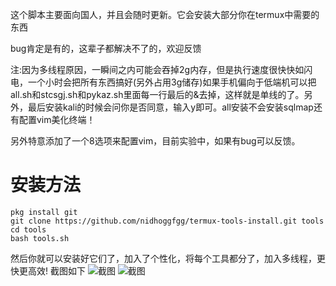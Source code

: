 这个脚本主要面向国人，并且会随时更新。它会安装大部分你在termux中需要的东西

bug肯定是有的，这辈子都解决不了的，欢迎反馈

注:因为多线程原因，一瞬间之内可能会吞掉2g内存，但是执行速度很快快如闪电，一个小时会把所有东西搞好(另外占用3g储存)如果手机偏向于低端机可以把all.sh和stcsgj.sh和pykaz.sh里面每一行最后的&去掉，这样就是单线的了。另外，最后安装kali的时候会问你是否同意，输入y即可。all安装不会安装sqlmap还有配置vim美化终端！

另外特意添加了一个8选项来配置vim，目前实验中，如果有bug可以反馈。
# 安装方法
```
pkg install git
git clone https://github.com/nidhoggfgg/termux-tools-install.git tools
cd tools
bash tools.sh
```
然后你就可以安装好它们了，加入了个性化，将每个工具都分了，加入多线程，更快更高效!
截图如下
![截图](http://upload-images.jianshu.io/upload_images/13567684-02676b965bc5028f.png?imageMogr2/auto-orient/strip%7CimageView2/2/w/720/q/50)
![截图](http://upload-images.jianshu.io/upload_images/13567684-895acf070d59a7c3.png?imageMogr2/auto-orient/strip%7CimageView2/2/w/720/q/50)
